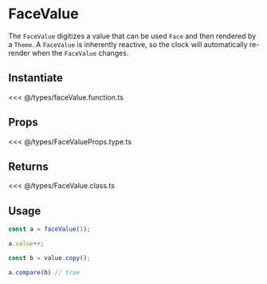 # FaceValue

The `FaceValue` digitizes a value that can be used `Face` and then rendered by a `Theme`. A `FaceValue` is inherently reactive, so the clock will automatically re-render when the `FaceValue` changes.

## Instantiate

<<< @/types/faceValue.function.ts

## Props

<<< @/types/FaceValueProps.type.ts

## Returns

<<< @/types/FaceValue.class.ts

## Usage

```ts
const a = faceValue(1);

a.value++;

const b = value.copy();

a.compare(b) // true
```